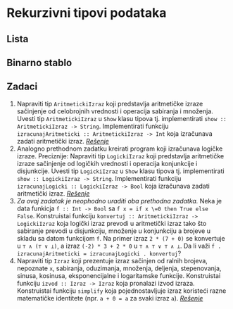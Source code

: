 # Rekurzivni tipovi podataka

## Lista

## Binarno stablo



## Zadaci

1. Napraviti tip `AritmetickiIzraz` koji predstavlja aritmetičke izraze sačinjenje od celobrojnih vrednosti i operacija sabiranja i množenja. Uvesti tip `AritmetickiIzraz` u `Show` klasu tipova tj. implementirati `show :: AritmetickiIzraz -> String`. Implementirati funkciju `izracunajAritmeticki :: AritmetickiIzraz -> Int` koja izračunava zadati aritmetički izraz. [*Rešenje*](./aritmeticki_izrazi.hs)
2. Analogno prethodnom zadatku kreirati program koji izračunava logičke izraze. Preciznije: Napraviti tip `LogickiIzraz` koji predstavlja aritmetičke izraze sačinjenje od logičkih vrednosti i operacija konjunkcije i disjunkcije. Uvesti tip `LogickiIzraz` u `Show` klasu tipova tj. implementirati `show :: LogickiIzraz -> String`. Implementirati funkciju `izracunajLogicki :: LogickiIzraz -> Bool` koja izračunava zadati aritmetički izraz. [*Rešenje*](./logički_izrazi.hs)
3. *Za ovaj zadatak je neophodno uraditi oba prethodna zadatka.* Neka je data funkicja `f :: Int -> Bool` sa `f x = if x \=0 then True else False`. Konstruistai funkciju `konvertuj :: AritmetickiIzraz -> LogickiIzraz` koja logički izraz prevodi u aritmetički izraz tako što sabiranje prevodi u disjunkciju, množenje u konjunkciju a brojeve u skladu sa datom funkcijom `f`. Na primer izraz `2 * (7 + 0)` se konvertuje u `⊤ ∧ (⊤ ∨ ⊥)`, a izraz `(-2) * 3 + 2 * 0` u `⊤ ∧ ⊤ ∨ ⊤ ∧ ⊥`. Da li važi `f . izracunajAritmeticki = izracunajLogicki . konvertuj`?
4. Napraviti tip `Izraz` koji prezentuje izraz sačinjen od ralnih brojeva, nepoznate `x`, sabiranja, oduzimanja, množenja, deljenja, stepenovanja, sinusa, kosinusa, eksponencijalne i logaritamske funkcije. Konstruistai funkciju `izvod :: Izraz -> Izraz` koja pronalazi izvod izraza. Konstruistai funkciju `simplify` koja pojednostavljuje izraz koristeći razne matematičke identitete (npr. `a + 0 = a` za svaki izraz `a`). [*Rešenje*](./izvodi.hs)